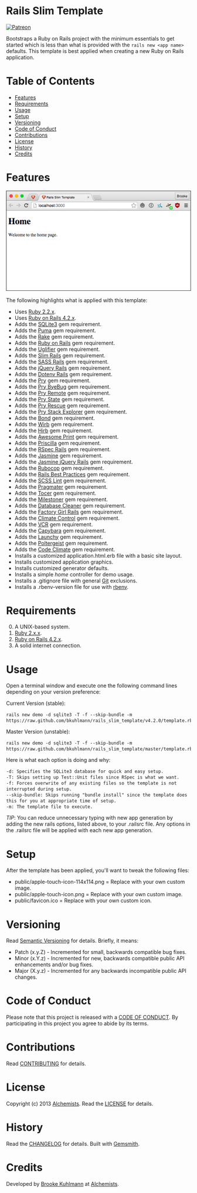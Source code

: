 # Rails Slim Template

[![Patreon](https://img.shields.io/badge/patreon-donate-brightgreen.svg)](https://www.patreon.com/bkuhlmann)

Bootstraps a Ruby on Rails project with the minimum essentials to get started which is less than what is provided with
the `rails new <app name>` defaults. This template is best applied when creating a new Ruby on Rails application.

<!-- Tocer[start]: Auto-generated, don't remove. -->

# Table of Contents

- [Features](#features)
- [Requirements](#requirements)
- [Usage](#usage)
- [Setup](#setup)
- [Versioning](#versioning)
- [Code of Conduct](#code-of-conduct)
- [Contributions](#contributions)
- [License](#license)
- [History](#history)
- [Credits](#credits)

<!-- Tocer[finish]: Auto-generated, don't remove. -->

# Features

[![Screenshot](screenshot.png)](https://github.com/bkuhlmann/rails_slim_template)

The following highlights what is applied with this template:

- Uses [Ruby 2.2.x](http://www.ruby-lang.org).
- Uses [Ruby on Rails 4.2.x](http://rubyonrails.org).
- Adds the [SQLite3](https://www.sqlite.org) gem requirement.
- Adds the [Puma](http://puma.io) gem requirement.
- Adds the [Rake](https://github.com/jimweirich/rake) gem requirement.
- Adds the [Ruby on Rails](http://rubyonrails.org) gem requirement.
- Adds the [Uglifier](https://github.com/lautis/uglifier) gem requirement.
- Adds the [Slim Rails](https://github.com/slim-template/slim) gem requirement.
- Adds the [SASS Rails](https://github.com/rails/sass-rails) gem requirement.
- Adds the [jQuery Rails](https://github.com/rails/jquery-rails) gem requirement.
- Adds the [Dotenv Rails](https://github.com/bkeepers/dotenv) gem requirement.
- Adds the [Pry](https://github.com/pry/pry) gem requirement.
- Adds the [Pry ByeBug](https://github.com/deivid-rodriguez/pry-byebug) gem requirement.
- Adds the [Pry Remote](https://github.com/Mon-Ouie/pry-remote) gem requirement.
- Adds the [Pry State](https://github.com/SudhagarS/pry-state) gem requirement.
- Adds the [Pry Rescue](https://github.com/ConradIrwin/pry-rescue) gem requirement.
- Adds the [Pry Stack Explorer](https://github.com/pry/pry-stack_explorer) gem requirement.
- Adds the [Bond](https://github.com/cldwalker/bond) gem requirement.
- Adds the [Wirb](https://github.com/janlelis/wirb) gem requirement.
- Adds the [Hirb](https://github.com/cldwalker/hirb) gem requirement.
- Adds the [Awesome Print](https://github.com/michaeldv/awesome_print) gem requirement.
- Adds the [Priscilla](https://github.com/Arkham/priscilla) gem requirement.
- Adds the [RSpec Rails](https://github.com/dchelimsky/rspec-rails) gem requirement.
- Adds the [Jasmine](http://jasmine.github.io) gem requirement.
- Adds the [Jasmine jQuery Rails](https://github.com/travisjeffery/jasmine-jquery-rails) gem requirement.
- Adds the [Rubocop](https://github.com/bbatsov/rubocop) gem requirement.
- Adds the [Rails Best Practices](http://rails-bestpractices.com) gem requirement.
- Adds the [SCSS Lint](https://github.com/brigade/scss-lint) gem requirement.
- Adds the [Pragmater](https://github.com/bkuhlmann/pragmater) gem requirement.
- Adds the [Tocer](https://github.com/bkuhlmann/tocer) gem requirement.
- Adds the [Milestoner](https://github.com/bkuhlmann/milestoner) gem requirement.
- Adds the [Database Cleaner](https://github.com/bmabey/database_cleaner) gem requirement.
- Adds the [Factory Girl Rails](https://github.com/thoughtbot/factory_girl_rails) gem requirement.
- Adds the [Climate Control](https://github.com/thoughtbot/climate_control) gem requirement.
- Adds the [VCR](https://github.com/vcr/vcr) gem requirement.
- Adds the [Capybara](https://github.com/jnicklas/capybara) gem requirement.
- Adds the [Launchy](https://github.com/copiousfreetime/launchy) gem requirement.
- Adds the [Poltergeist](https://github.com/teampoltergeist/poltergeist) gem requirement.
- Adds the [Code Climate](https://github.com/codeclimate/ruby-test-reporter) gem requirement.
- Installs a customized application.html.erb file with a basic site layout.
- Installs customized application graphics.
- Installs customized generator defaults.
- Installs a simple _home_ controller for demo usage.
- Installs a .gitignore file with general [Git](http://git-scm.com) exclusions.
- Installs a .rbenv-version file for use with [rbenv](https://github.com/sstephenson/rbenv).

# Requirements

0. A UNIX-based system.
0. [Ruby 2.x.x](http://www.ruby-lang.org).
0. [Ruby on Rails 4.2.x](http://rubyonrails.org).
0. A solid internet connection.

# Usage

Open a terminal window and execute one the following command lines depending on your version preference:

Current Version (stable):

    rails new demo -d sqlite3 -T -f --skip-bundle -m https://raw.github.com/bkuhlmann/rails_slim_template/v4.2.0/template.rb

Master Version (unstable):

    rails new demo -d sqlite3 -T -f --skip-bundle -m https://raw.github.com/bkuhlmann/rails_slim_template/master/template.rb

Here is what each option is doing and why:

    -d: Specifies the SQLite3 database for quick and easy setup.
    -T: Skips setting up Test::Unit files since RSpec is what we want.
    -f: Forces overwrite of any existing files so the template is not interrupted during setup.
    --skip-bundle: Skips running "bundle install" since the template does this for you at appropriate time of setup.
    -m: The template file to execute.

*TIP*: You can reduce unnecessary typing with new app generation by adding the new rails options, listed above,
to your .railsrc file. Any options in the .railsrc file will be applied with each new app generation.

# Setup

After the template has been applied, you'll want to tweak the following files:

- public/apple-touch-icon-114x114.png = Replace with your own custom image.
- public/apple-touch-icon.png = Replace with your own custom image.
- public/favicon.ico = Replace with your own custom icon.

# Versioning

Read [Semantic Versioning](http://semver.org) for details. Briefly, it means:

- Patch (x.y.Z) - Incremented for small, backwards compatible bug fixes.
- Minor (x.Y.z) - Incremented for new, backwards compatible public API enhancements and/or bug fixes.
- Major (X.y.z) - Incremented for any backwards incompatible public API changes.

# Code of Conduct

Please note that this project is released with a [CODE OF CONDUCT](CODE_OF_CONDUCT.md). By participating in this project
you agree to abide by its terms.

# Contributions

Read [CONTRIBUTING](CONTRIBUTING.md) for details.

# License

Copyright (c) 2013 [Alchemists](https://www.alchemists.io).
Read the [LICENSE](LICENSE.md) for details.

# History

Read the [CHANGELOG](CHANGELOG.md) for details.
Built with [Gemsmith](https://github.com/bkuhlmann/gemsmith).

# Credits

Developed by [Brooke Kuhlmann](https://www.alchemists.io) at [Alchemists](https://www.alchemists.io).
